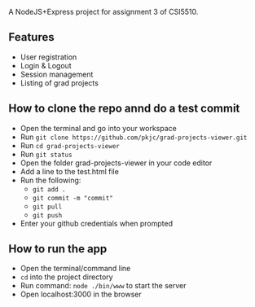 A NodeJS+Express project for assignment 3 of CSI5510.

## Features

- User registration
- Login & Logout
- Session management
- Listing of grad projects

## How to clone the repo annd do a test commit

- Open the terminal and go into your workspace
- Run ```git clone https://github.com/pkjc/grad-projects-viewer.git```
- Run ```cd grad-projects-viewer```
- Run ```git status```
- Open the folder grad-projects-viewer in your code editor
- Add a line to the test.html file
- Run the following: 
    - ```git add .```
    - ```git commit -m "commit"```
    - ```git pull```
    - ```git push```
- Enter your github credentials when prompted

## How to run the app

- Open the terminal/command line 
- ```cd``` into the project directory
- Run command: ```node ./bin/www``` to start the server
- Open localhost:3000 in the browser
